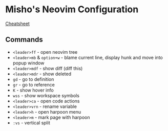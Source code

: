 # Misho's Neovim Configuration
[Cheatsheet](./CHEATSHEET.md)

## Commands
* `<leader>ff` - open neovim tree
* `<leader>mb` & `option+w` - blame current line, display hunk and move into popup window
* `<leader>mdf` - show diff (diff this)
* `<leader>mdr` - show deleted
* `gd` - go to definition
* `gr` - go to reference
* `K` - show hover info
* `wss` - show workspace symbols
* `<leader>ca` - open code actions
* `<leader>vrn` - rename variable
* `<leader>h` - open harpoon menu
* `<leader>m` - mark page with harpoon
* `:vs` - vertical split
